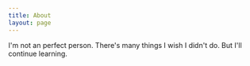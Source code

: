 ```yaml
---
title: About
layout: page
---
```


I'm not an perfect person. There's many things I wish I didn't do. But I'll continue learning.

